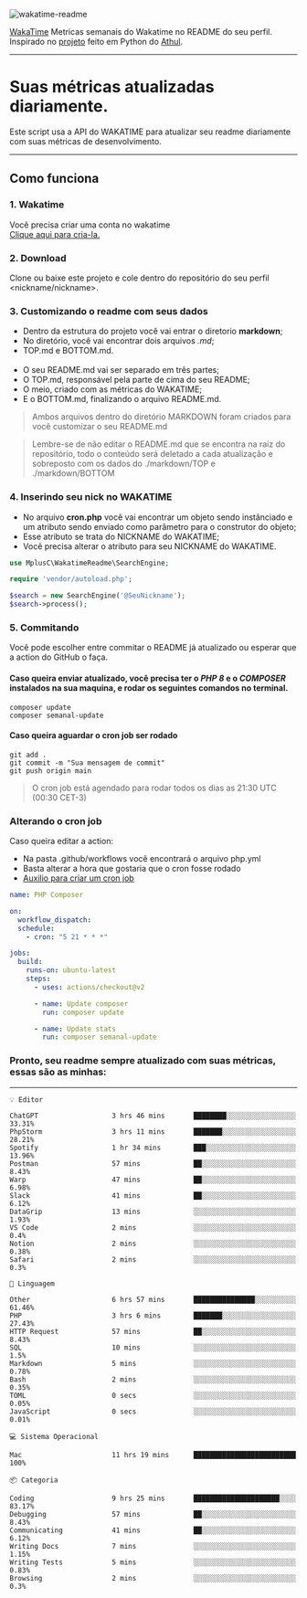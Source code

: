 ![wakatime-readme](https://socialify.git.ci/bymatheus/wakatime-readme/image?description=1&descriptionEditable=M%C3%A9tricas%20semanais%20do%20Wakatime%20no%20seu%20README%20de%20perfil.&font=KoHo&forks=1&language=1&owner=1&pattern=Signal&stargazers=1&theme=Dark)

[WakaTime](https://wakatime.com) Metricas semanais do Wakatime no README do seu perfil. <br>
Inspirado no [projeto](https://github.com/athul/waka-readme) feito em Python do [Athul](https://github.com/athul).
___

# Suas métricas atualizadas diariamente.
Este script usa a API do WAKATIME para atualizar seu readme diariamente com suas métricas de desenvolvimento.

___

## Como funciona

### 1. Wakatime
Você precisa criar uma conta no wakatime <br>
[Clique aqui para cria-la.](https://wakatime.com) 

### 2. Download
Clone ou baixe este projeto e cole dentro do repositório do seu perfil <nickname/nickname>.

### 3. Customizando o readme com seus dados
- Dentro da estrutura do projeto você vai entrar o diretorio **markdown**;  
- No diretório, você vai encontrar dois arquivos *.md*;
- TOP.md e BOTTOM.md.
<br><br>
- O seu README.md vai ser separado em três partes; 
- O TOP.md, responsável pela parte de cima do seu README;
- O meio, criado com as métricas do WAKATIME;
- E o BOTTOM.md, finalizando o arquivo README.md.<br>

> Ambos arquivos dentro do diretório MARKDOWN foram criados para você customizar o seu README.md

> Lembre-se de não editar o README.md que se encontra na raiz do repositório, todo o conteúdo será deletado a cada atualização e sobreposto com os dados do ./markdown/TOP e ./markdown/BOTTOM

### 4. Inserindo seu nick no WAKATIME
- No arquivo **cron.php** você vai encontrar um objeto sendo instânciado e um atributo sendo enviado como parâmetro para o construtor do objeto;
- Esse atributo se trata do NICKNAME do WAKATIME;
- Você precisa alterar o atributo para seu NICKNAME do WAKATIME.

```php
use MplusC\WakatimeReadme\SearchEngine;

require 'vendor/autoload.php';

$search = new SearchEngine('@SeuNickname');
$search->process();
```

### 5. Commitando
Você pode escolher entre commitar o README já atualizado ou esperar que a action do GitHub o faça. <br>

#### Caso queira enviar atualizado, você precisa ter o *PHP 8* e o *COMPOSER* instalados na sua maquina, e rodar os seguintes comandos no terminal.
```composer
composer update
composer semanal-update 
```

#### Caso queira aguardar o cron job ser rodado 
```git 
git add .
git commit -m "Sua mensagem de commit"
git push origin main
```

>O cron job está agendado para rodar todos os dias as 21:30 UTC (00:30 CET-3) 

### Alterando o cron job
Caso queira editar a action:

- Na pasta .github/workflows você encontrará o arquivo php.yml
- Basta alterar a hora que gostaria que o cron fosse rodado
- [Auxilio para criar um cron job](https://crontab.guru)

```yml
name: PHP Composer

on:
  workflow_dispatch:
  schedule:
    - cron: "5 21 * * *"

jobs:
  build:
    runs-on: ubuntu-latest
    steps:
      - uses: actions/checkout@v2

      - name: Update composer
        run: composer update

      - name: Update stats
        run: composer semanal-update
```

### Pronto, seu readme sempre atualizado com suas métricas, essas são as minhas:

___
```text
💡 Editor

ChatGPT                  3 hrs 46 mins       ████████░░░░░░░░░░░░░░░░░     33.31%
PhpStorm                 3 hrs 11 mins       ███████░░░░░░░░░░░░░░░░░░     28.21%
Spotify                  1 hr 34 mins        ███░░░░░░░░░░░░░░░░░░░░░░     13.96%
Postman                  57 mins             ██░░░░░░░░░░░░░░░░░░░░░░░      8.43%
Warp                     47 mins             ██░░░░░░░░░░░░░░░░░░░░░░░      6.98%
Slack                    41 mins             ██░░░░░░░░░░░░░░░░░░░░░░░      6.12%
DataGrip                 13 mins             ░░░░░░░░░░░░░░░░░░░░░░░░░      1.93%
VS Code                  2 mins              ░░░░░░░░░░░░░░░░░░░░░░░░░       0.4%
Notion                   2 mins              ░░░░░░░░░░░░░░░░░░░░░░░░░      0.38%
Safari                   2 mins              ░░░░░░░░░░░░░░░░░░░░░░░░░       0.3%
```
```text
💬 Linguagem

Other                    6 hrs 57 mins       ███████████████░░░░░░░░░░     61.46%
PHP                      3 hrs 6 mins        ███████░░░░░░░░░░░░░░░░░░     27.43%
HTTP Request             57 mins             ██░░░░░░░░░░░░░░░░░░░░░░░      8.43%
SQL                      10 mins             ░░░░░░░░░░░░░░░░░░░░░░░░░       1.5%
Markdown                 5 mins              ░░░░░░░░░░░░░░░░░░░░░░░░░      0.78%
Bash                     2 mins              ░░░░░░░░░░░░░░░░░░░░░░░░░      0.35%
TOML                     0 secs              ░░░░░░░░░░░░░░░░░░░░░░░░░      0.05%
JavaScript               0 secs              ░░░░░░░░░░░░░░░░░░░░░░░░░      0.01%
```
```text
💻 Sistema Operacional

Mac                      11 hrs 19 mins      █████████████████████████       100%
```
```text
📦 Categoria

Coding                   9 hrs 25 mins       █████████████████████░░░░     83.17%
Debugging                57 mins             ██░░░░░░░░░░░░░░░░░░░░░░░      8.43%
Communicating            41 mins             ██░░░░░░░░░░░░░░░░░░░░░░░      6.12%
Writing Docs             7 mins              ░░░░░░░░░░░░░░░░░░░░░░░░░      1.15%
Writing Tests            5 mins              ░░░░░░░░░░░░░░░░░░░░░░░░░      0.83%
Browsing                 2 mins              ░░░░░░░░░░░░░░░░░░░░░░░░░       0.3%
```
